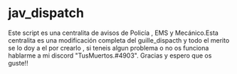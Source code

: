 # jav_dispatch
Este script es una centralita de avisos de Policía , EMS y Mecánico.Esta centralita es una modificación completa del guille_dispacth y todo el merito se lo doy a el por crearlo , si teneis algun  problema o no os funciona hablarme a mi discord "TusMuertos.#4903". Gracias y espero que os guste!!
